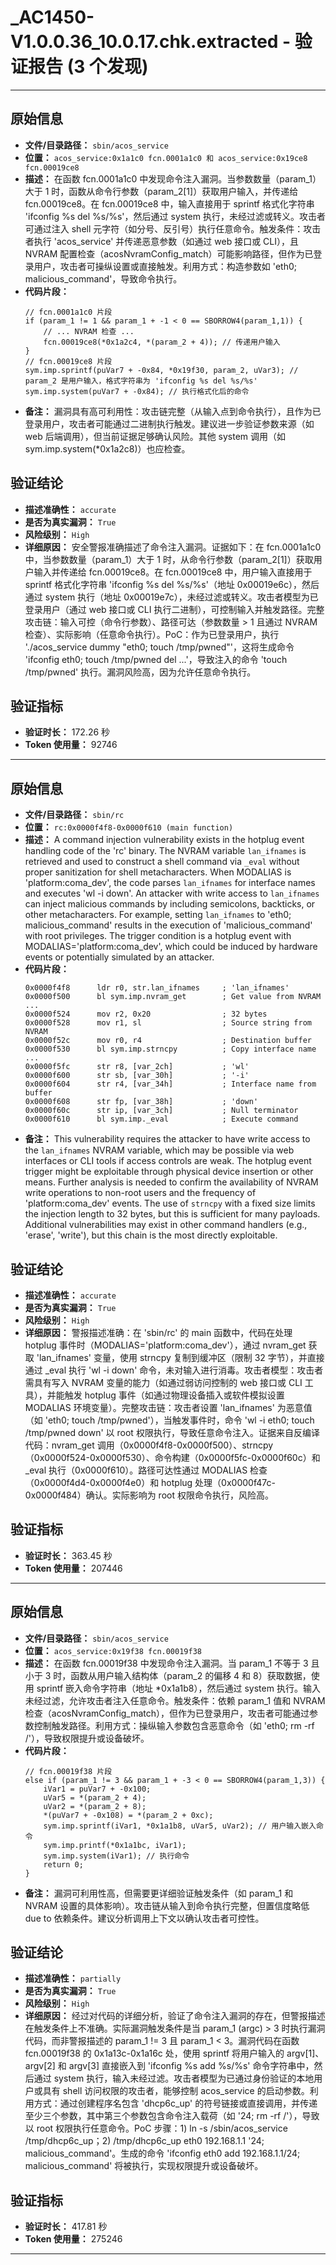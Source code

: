 # _AC1450-V1.0.0.36_10.0.17.chk.extracted - 验证报告 (3 个发现)

---

## 原始信息

- **文件/目录路径：** `sbin/acos_service`
- **位置：** `acos_service:0x1a1c0 fcn.0001a1c0 和 acos_service:0x19ce8 fcn.00019ce8`
- **描述：** 在函数 fcn.0001a1c0 中发现命令注入漏洞。当参数数量（param_1）大于 1 时，函数从命令行参数（param_2[1]）获取用户输入，并传递给 fcn.00019ce8。在 fcn.00019ce8 中，输入直接用于 sprintf 格式化字符串 'ifconfig %s del %s/%s'，然后通过 system 执行，未经过滤或转义。攻击者可通过注入 shell 元字符（如分号、反引号）执行任意命令。触发条件：攻击者执行 'acos_service' 并传递恶意参数（如通过 web 接口或 CLI），且 NVRAM 配置检查（acosNvramConfig_match）可能影响路径，但作为已登录用户，攻击者可操纵设置或直接触发。利用方式：构造参数如 'eth0; malicious_command'，导致命令执行。
- **代码片段：**
  ```
  // fcn.0001a1c0 片段
  if (param_1 != 1 && param_1 + -1 < 0 == SBORROW4(param_1,1)) {
      // ... NVRAM 检查 ...
      fcn.00019ce8(*0x1a2c4, *(param_2 + 4)); // 传递用户输入
  }
  // fcn.00019ce8 片段
  sym.imp.sprintf(puVar7 + -0x84, *0x19f30, param_2, uVar3); // param_2 是用户输入，格式字符串为 'ifconfig %s del %s/%s'
  sym.imp.system(puVar7 + -0x84); // 执行格式化后的命令
  ```
- **备注：** 漏洞具有高可利用性：攻击链完整（从输入点到命令执行），且作为已登录用户，攻击者可能通过二进制执行触发。建议进一步验证参数来源（如 web 后端调用），但当前证据足够确认风险。其他 system 调用（如 sym.imp.system(*0x1a2c8)）也应检查。

## 验证结论

- **描述准确性：** `accurate`
- **是否为真实漏洞：** `True`
- **风险级别：** `High`
- **详细原因：** 安全警报准确描述了命令注入漏洞。证据如下：在 fcn.0001a1c0 中，当参数数量（param_1）大于 1 时，从命令行参数（param_2[1]）获取用户输入并传递给 fcn.00019ce8。在 fcn.00019ce8 中，用户输入直接用于 sprintf 格式化字符串 'ifconfig %s del %s/%s'（地址 0x00019e6c），然后通过 system 执行（地址 0x00019e7c），未经过滤或转义。攻击者模型为已登录用户（通过 web 接口或 CLI 执行二进制），可控制输入并触发路径。完整攻击链：输入可控（命令行参数）、路径可达（参数数量 > 1 且通过 NVRAM 检查）、实际影响（任意命令执行）。PoC：作为已登录用户，执行 './acos_service dummy "eth0; touch /tmp/pwned"'，这将生成命令 'ifconfig eth0; touch /tmp/pwned del ...'，导致注入的命令 'touch /tmp/pwned' 执行。漏洞风险高，因为允许任意命令执行。

## 验证指标

- **验证时长：** 172.26 秒
- **Token 使用量：** 92746

---

## 原始信息

- **文件/目录路径：** `sbin/rc`
- **位置：** `rc:0x0000f4f8-0x0000f610 (main function)`
- **描述：** A command injection vulnerability exists in the hotplug event handling code of the 'rc' binary. The NVRAM variable `lan_ifnames` is retrieved and used to construct a shell command via `_eval` without proper sanitization for shell metacharacters. When MODALIAS is 'platform:coma_dev', the code parses `lan_ifnames` for interface names and executes 'wl -i <interface> down'. An attacker with write access to `lan_ifnames` can inject malicious commands by including semicolons, backticks, or other metacharacters. For example, setting `lan_ifnames` to 'eth0; malicious_command' results in the execution of 'malicious_command' with root privileges. The trigger condition is a hotplug event with MODALIAS='platform:coma_dev', which could be induced by hardware events or potentially simulated by an attacker.
- **代码片段：**
  ```
  0x0000f4f8      ldr r0, str.lan_ifnames     ; 'lan_ifnames'
  0x0000f500      bl sym.imp.nvram_get        ; Get value from NVRAM
  ...
  0x0000f524      mov r2, 0x20                ; 32 bytes
  0x0000f528      mov r1, sl                  ; Source string from NVRAM
  0x0000f52c      mov r0, r4                  ; Destination buffer
  0x0000f530      bl sym.imp.strncpy          ; Copy interface name
  ...
  0x0000f5fc      str r8, [var_2ch]           ; 'wl'
  0x0000f600      str sb, [var_30h]           ; '-i'
  0x0000f604      str r4, [var_34h]           ; Interface name from buffer
  0x0000f608      str fp, [var_38h]           ; 'down'
  0x0000f60c      str ip, [var_3ch]           ; Null terminator
  0x0000f610      bl sym.imp._eval            ; Execute command
  ```
- **备注：** This vulnerability requires the attacker to have write access to the `lan_ifnames` NVRAM variable, which may be possible via web interfaces or CLI tools if access controls are weak. The hotplug event trigger might be exploitable through physical device insertion or other means. Further analysis is needed to confirm the availability of NVRAM write operations to non-root users and the frequency of 'platform:coma_dev' events. The use of `strncpy` with a fixed size limits the injection length to 32 bytes, but this is sufficient for many payloads. Additional vulnerabilities may exist in other command handlers (e.g., 'erase', 'write'), but this chain is the most directly exploitable.

## 验证结论

- **描述准确性：** `accurate`
- **是否为真实漏洞：** `True`
- **风险级别：** `High`
- **详细原因：** 警报描述准确：在 'sbin/rc' 的 main 函数中，代码在处理 hotplug 事件时（MODALIAS='platform:coma_dev'），通过 nvram_get 获取 'lan_ifnames' 变量，使用 strncpy 复制到缓冲区（限制 32 字节），并直接通过 _eval 执行 'wl -i <interface> down' 命令，未对输入进行消毒。攻击者模型：攻击者需具有写入 NVRAM 变量的能力（如通过弱访问控制的 web 接口或 CLI 工具），并能触发 hotplug 事件（如通过物理设备插入或软件模拟设置 MODALIAS 环境变量）。完整攻击链：攻击者设置 'lan_ifnames' 为恶意值（如 'eth0; touch /tmp/pwned'），当触发事件时，命令 'wl -i eth0; touch /tmp/pwned down' 以 root 权限执行，导致任意命令注入。证据来自反编译代码：nvram_get 调用（0x0000f4f8-0x0000f500）、strncpy（0x0000f524-0x0000f530）、命令构建（0x0000f5fc-0x0000f60c）和 _eval 执行（0x0000f610）。路径可达性通过 MODALIAS 检查（0x0000f4d4-0x0000f4e0）和 hotplug 处理（0x0000f47c-0x0000f484）确认。实际影响为 root 权限命令执行，风险高。

## 验证指标

- **验证时长：** 363.45 秒
- **Token 使用量：** 207446

---

## 原始信息

- **文件/目录路径：** `sbin/acos_service`
- **位置：** `acos_service:0x19f38 fcn.00019f38`
- **描述：** 在函数 fcn.00019f38 中发现命令注入漏洞。当 param_1 不等于 3 且小于 3 时，函数从用户输入结构体（param_2 的偏移 4 和 8）获取数据，使用 sprintf 嵌入命令字符串（地址 *0x1a1b8），然后通过 system 执行。输入未经过滤，允许攻击者注入任意命令。触发条件：依赖 param_1 值和 NVRAM 检查（acosNvramConfig_match），但作为已登录用户，攻击者可能通过参数控制触发路径。利用方式：操纵输入参数包含恶意命令（如 'eth0; rm -rf /'），导致权限提升或设备破坏。
- **代码片段：**
  ```
  // fcn.00019f38 片段
  else if (param_1 != 3 && param_1 + -3 < 0 == SBORROW4(param_1,3)) {
      iVar1 = puVar7 + -0x100;
      uVar5 = *(param_2 + 4);
      uVar2 = *(param_2 + 8);
      *(puVar7 + -0x108) = *(param_2 + 0xc);
      sym.imp.sprintf(iVar1, *0x1a1b8, uVar5, uVar2); // 用户输入嵌入命令
      sym.imp.printf(*0x1a1bc, iVar1);
      sym.imp.system(iVar1); // 执行命令
      return 0;
  }
  ```
- **备注：** 漏洞可利用性高，但需要更详细验证触发条件（如 param_1 和 NVRAM 设置的具体影响）。攻击链从输入到命令执行完整，但置信度略低 due to 依赖条件。建议分析调用上下文以确认攻击者可控性。

## 验证结论

- **描述准确性：** `partially`
- **是否为真实漏洞：** `True`
- **风险级别：** `High`
- **详细原因：** 经过对代码的详细分析，验证了命令注入漏洞的存在，但警报描述在触发条件上不准确。实际漏洞触发条件是当 param_1 (argc) > 3 时执行漏洞代码，而非警报描述的 param_1 != 3 且 param_1 < 3。漏洞代码在函数 fcn.00019f38 的 0x1a13c-0x1a16c 处，使用 sprintf 将用户输入的 argv[1]、argv[2] 和 argv[3] 直接嵌入到 'ifconfig %s add %s/%s' 命令字符串中，然后通过 system 执行，输入未经过滤。攻击者模型为已通过身份验证的本地用户或具有 shell 访问权限的攻击者，能够控制 acos_service 的启动参数。利用方式：通过创建程序名包含 'dhcp6c_up' 的符号链接或直接调用，并传递至少三个参数，其中第三个参数包含命令注入载荷（如 '24; rm -rf /'），导致以 root 权限执行任意命令。PoC 步骤：1) ln -s /sbin/acos_service /tmp/dhcp6c_up；2) /tmp/dhcp6c_up eth0 192.168.1.1 '24; malicious_command'。生成的命令 'ifconfig eth0 add 192.168.1.1/24; malicious_command' 将被执行，实现权限提升或设备破坏。

## 验证指标

- **验证时长：** 417.81 秒
- **Token 使用量：** 275246

---

